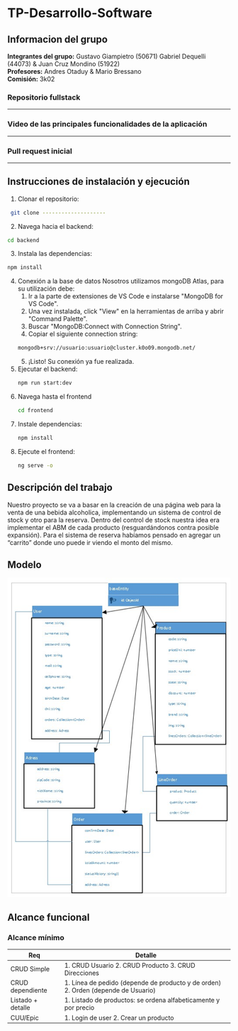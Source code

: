 # TP-Desarrollo-Software
## Informacion del grupo
**Integrantes del grupo:** Gustavo Giampietro (50671) Gabriel Dequelli (44073) & Juan Cruz Mondino (51922)  
**Profesores:** Andres Otaduy & Mario Bressano  
**Comisión:** 3k02  

### Repositorio fullstack
-----

### Video de las principales funcionalidades de la aplicación
-----

### Pull request inicial
-----

## Instrucciones de instalación y ejecución
1. Clonar el repositorio:
 ```sh
  git clone --------------------
 ```
2. Navega hacia el backend:
  ```sh
  cd backend
  ```
3. Instala las dependencias:
  ```sh
  npm install
  ```
4. Conexión a la base de datos
Nosotros utilizamos mongoDB Atlas, para su utilización debe:
   1. Ir a la parte de extensiones de VS Code e instalarse "MongoDB for VS Code".
   2. Una vez instalada, click "View" en la herramientas de arriba y abrir "Command Palette".
   3. Buscar "MongoDB:Connect with Connection String".
   4. Copiar el siguiente connection string:
   ```sh
   mongodb+srv://usuario:usuario@cluster.k0o09.mongodb.net/
   ```
   5. ¡Listo! Su conexión ya fue realizada.
5. Ejecutar el backend:
   ```sh
   npm run start:dev
   ```
6. Navega hasta el frontend
   ```sh
   cd frontend
   ```
7. Instale dependencias:
   ```sh
   npm install
   ```
8. Ejecute el frontend:
   ```sh
   ng serve -o
   ```
## Descripción del trabajo
Nuestro proyecto se va a basar en la creación de una página web para la venta de una bebida alcoholica, implementando un sistema de control de stock y otro para la reserva. Dentro del control de stock nuestra idea era implementar el ABM de cada producto (resguardándonos contra posible expansión). Para el sistema de reserva habíamos pensado en agregar un “carrito” donde uno puede ir viendo el monto del mismo.

## Modelo
![Modelo de dominio](./Estructura-de-negocio/Modelo%20de%20dominio.jpg)

## Alcance funcional
### Alcance mínimo
| Req | Detalle |
|--------------|--------------|
| CRUD Simple | 1. CRUD Usuario 2. CRUD Producto 3. CRUD Direcciones|
| CRUD dependiente| 1. Línea de pedido (depende de producto y de orden)  2. Orden (depende de Usuario)|
| Listado + detalle| 1. Listado de productos:  se ordena alfabeticamente y por precio |
| CUU/Epic | 1. Login de user  2. Crear un producto |

